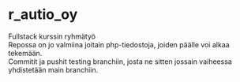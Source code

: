 # r_autio_oy
Fullstack kurssin ryhmätyö<br>
Repossa on jo valmiina joitain php-tiedostoja, joiden päälle voi alkaa tekemään.<br>
Commitit ja pushit testing branchiin, josta ne sitten jossain vaiheessa yhdistetään main branchiin.